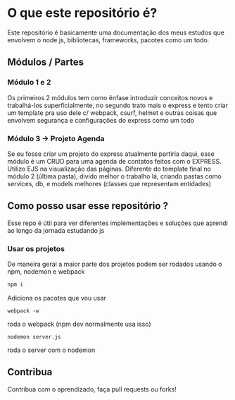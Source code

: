 
# O que este repositório é?

Este repositório é basicamente uma documentação dos meus estudos que envolvem o node.js, bibliotecas, frameworks, pacotes como um todo. 

## Módulos / Partes

### Módulo 1 e 2
 
Os primeiros 2 módulos tem como ênfase introduzir conceitos novos e trabalhá-los superficialmente, no segundo trato mais o express e tento criar um template pra uso dele c/ webpack, csurf, helmet e outras coisas que envolvem segurança e configurações do express como um todo
### Módulo 3 -> **Projeto Agenda**
Se eu fosse criar um projeto do express atualmente partiria daqui, esse módulo é um CRUD para uma agenda de contatos feitos com o EXPRESS. Utilizo EJS na visualização das páginas. Diferente do template final no módulo 2 (última pasta), divido melhor o trabalho lá, criando pastas como services, db, e models melhores (classes que representam entidades)

## Como posso usar esse repositório ?
Esse repo é útil para ver diferentes implementações e soluções que aprendi ao longo da jornada estudando js
### Usar os projetos
De maneira geral a maior parte dos projetos podem ser rodados usando o npm, nodemon e webpack
```python
npm i
```
Adiciona os pacotes que vou usar 
```
webpack -w
```
roda o webpack (npm dev normalmente usa isso)
```
nodemon server.js
```
roda o server com o nodemon

## Contribua
Contribua com o aprendizado, faça pull requests ou forks!
